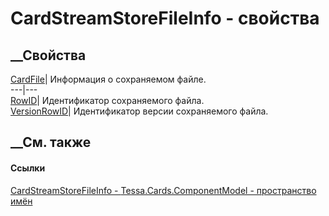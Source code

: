 # CardStreamStoreFileInfo - свойства
##  __Свойства
[CardFile](P_Tessa_Cards_ComponentModel_CardStreamStoreFileInfo_CardFile.htm)|
Информация о сохраняемом файле.  
---|---  
[RowID](P_Tessa_Cards_ComponentModel_CardStreamStoreFileInfo_RowID.htm)|
Идентификатор сохраняемого файла.  
[VersionRowID](P_Tessa_Cards_ComponentModel_CardStreamStoreFileInfo_VersionRowID.htm)|
Идентификатор версии сохраняемого файла.  
##  __См. также
#### Ссылки
[CardStreamStoreFileInfo -
](T_Tessa_Cards_ComponentModel_CardStreamStoreFileInfo.htm)
[Tessa.Cards.ComponentModel - пространство
имён](N_Tessa_Cards_ComponentModel.htm)
